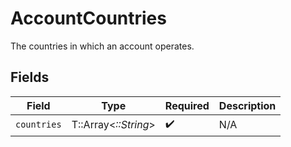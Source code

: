 # AccountCountries

The countries in which an account operates.


## Fields

| Field                | Type                 | Required             | Description          |
| -------------------- | -------------------- | -------------------- | -------------------- |
| `countries`          | T::Array<*::String*> | :heavy_check_mark:   | N/A                  |